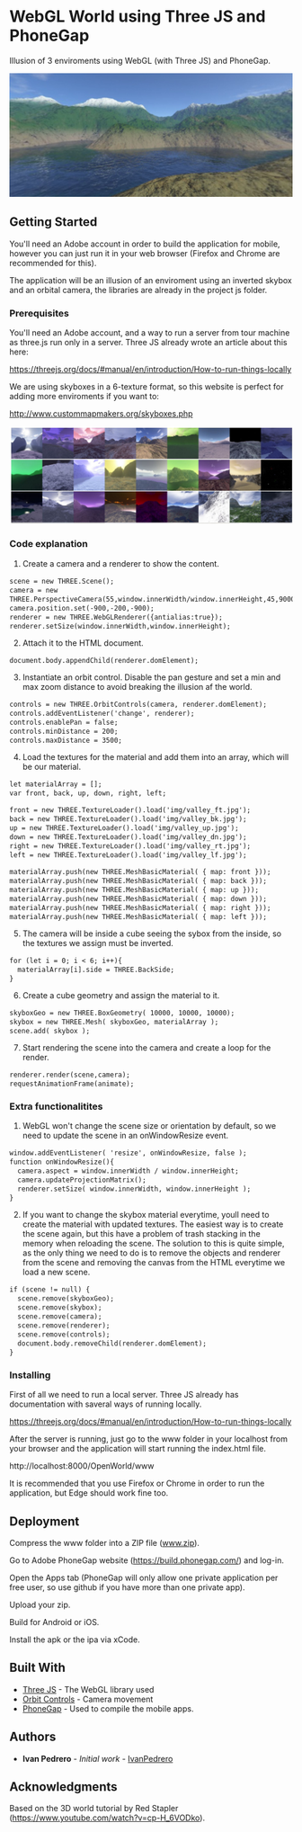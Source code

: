 # WebGL World using Three JS and PhoneGap

Illusion of 3 enviroments using WebGL (with Three JS) and PhoneGap.

![SS](screenshots/ss1.JPG)

## Getting Started

You'll need an Adobe account in order to build the application for mobile, however you can just run it in your web browser (Firefox and Chrome are recommended for this).

The application will be an illusion of an enviroment using an inverted skybox and an orbital camera, the libraries are already in the project js folder.

### Prerequisites

You'll need an Adobe account, and a way to run a server from tour machine as three.js run only in a server. Three JS already wrote an article about this here:


https://threejs.org/docs/#manual/en/introduction/How-to-run-things-locally


We are using skyboxes in a 6-texture format, so this website is perfect for adding more enviroments if you want to:


http://www.custommapmakers.org/skyboxes.php


![SS](screenshots/ss2.JPG)

### Code explanation

1. Create a camera and a renderer to show the content.

```
scene = new THREE.Scene();
camera = new THREE.PerspectiveCamera(55,window.innerWidth/window.innerHeight,45,90000);
camera.position.set(-900,-200,-900);
renderer = new THREE.WebGLRenderer({antialias:true});
renderer.setSize(window.innerWidth,window.innerHeight);
```

2. Attach it to the HTML document.

```
document.body.appendChild(renderer.domElement);
```

3. Instantiate an orbit control. Disable the pan gesture and set a min and max zoom distance to avoid breaking the illusion af the world.

```
controls = new THREE.OrbitControls(camera, renderer.domElement);
controls.addEventListener('change', renderer);
controls.enablePan = false;
controls.minDistance = 200;
controls.maxDistance = 3500;
```

4. Load the textures for the material and add them into an array, which will be our material.

```
let materialArray = [];
var front, back, up, down, right, left;
```

```
front = new THREE.TextureLoader().load('img/valley_ft.jpg');
back = new THREE.TextureLoader().load('img/valley_bk.jpg');
up = new THREE.TextureLoader().load('img/valley_up.jpg');
down = new THREE.TextureLoader().load('img/valley_dn.jpg');
right = new THREE.TextureLoader().load('img/valley_rt.jpg');
left = new THREE.TextureLoader().load('img/valley_lf.jpg');  
```

```
materialArray.push(new THREE.MeshBasicMaterial( { map: front }));
materialArray.push(new THREE.MeshBasicMaterial( { map: back }));
materialArray.push(new THREE.MeshBasicMaterial( { map: up }));
materialArray.push(new THREE.MeshBasicMaterial( { map: down }));
materialArray.push(new THREE.MeshBasicMaterial( { map: right }));
materialArray.push(new THREE.MeshBasicMaterial( { map: left }));
```

5. The camera will be inside a cube seeing the sybox from the inside, so the textures we assign must be inverted.

```
for (let i = 0; i < 6; i++){
  materialArray[i].side = THREE.BackSide;
}
```

6. Create a cube geometry and assign the material to it.

```
skyboxGeo = new THREE.BoxGeometry( 10000, 10000, 10000);
skybox = new THREE.Mesh( skyboxGeo, materialArray );
scene.add( skybox );  
```

7. Start rendering the scene into the camera and create a loop for the render.

```
renderer.render(scene,camera);
requestAnimationFrame(animate);
```

### Extra functionalitites

1. WebGL won't change the scene size or orientation by default, so we need to update the scene in an onWindowResize event.

```
window.addEventListener( 'resize', onWindowResize, false );
function onWindowResize(){
  camera.aspect = window.innerWidth / window.innerHeight;
  camera.updateProjectionMatrix();
  renderer.setSize( window.innerWidth, window.innerHeight );
}
```

2. If you want to change the skybox material everytime, youll need to create the material with updated textures. The easiest way is to create the scene again, but this have a problem of trash stacking in the memory when reloading the scene. The solution to this is quite simple, as the only thing we need to do is to remove the objects and renderer from the scene and removing the canvas from the HTML everytime we load a new scene.

```
if (scene != null) {
  scene.remove(skyboxGeo);
  scene.remove(skybox);
  scene.remove(camera);
  scene.remove(renderer);
  scene.remove(controls);
  document.body.removeChild(renderer.domElement);
}
```

### Installing

First of all we need to run a local server. Three JS already has documentation with saveral ways of running locally.

https://threejs.org/docs/#manual/en/introduction/How-to-run-things-locally

After the server is running, just go to the www folder in your localhost from your browser and the application will start running the index.html file.

http://localhost:8000/OpenWorld/www

It is recommended that you use Firefox or Chrome in order to run the application, but Edge should work fine too.

## Deployment

Compress the www folder into a ZIP file (www.zip).

Go to Adobe PhoneGap website (https://build.phonegap.com/) and log-in.

Open the Apps tab (PhoneGap will only allow one private application per free user, so use github if you have more than one private app).

Upload your zip.

Build for Android or iOS.

Install the apk or the ipa via xCode.


## Built With

* [Three JS](https://github.com/mrdoob/three.js/) - The WebGL library used
* [Orbit Controls](https://threejs.org/docs/#examples/en/controls/OrbitControls) - Camera movement
* [PhoneGap](https://build.phonegap.com/) - Used to compile the mobile apps.


## Authors

* **Ivan Pedrero** - *Initial work* - [IvanPedrero](https://github.com/IvanPedrero)


## Acknowledgments

Based on the 3D world tutorial by Red Stapler (https://www.youtube.com/watch?v=cp-H_6VODko).
